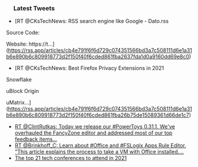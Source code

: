 <h3><a href="https://twitter.com/endi24"><img height=16 src="https://upload.wikimedia.org/wikipedia/sco/9/9f/Twitter_bird_logo_2012.svg"></a> Latest Tweets</h3>

<!-- BLOG-POST-LIST:START -->
- [RT @CKsTechNews: RSS search engine like Google - Dato.rss

Source Code:


Website:
 https://t…](https://rss.app/articles/cb4e791f6f6d729c074351566bd3a7c508111d6e1a31b6e890b6c809918773d2f150f40f6cded861fba2637fda1d0a9160dd69e8c0)
- [RT @CKsTechNews: Best Firefox Privacy Extensions in 2021

Snowflake


uBlock Origin


uMatrix…](https://rss.app/articles/cb4e791f6f6d729c074351566bd3a7c508111d6e1a31b6e890b6c809918773d2f150f40f6cded861fba26b75de15089361d66de1c7)
- [RT @ClintRutkas: Today we release our #PowerToys 0.31.1. We've overhauled the FancyZone editor and addressed most of our top feedback items…](https://rss.app/articles/cb4e791f6f6d729c074351566bd3a7c508111d6e1a31b6e890b6c809918773d2f150f40f6cded861f6a76c79dd17069765dd6be1cb)
- [RT @Brinkhoff_C: Learn about #Office and #FSLogix Apps Rule Editor. ”This article explains the process to take a VM with Office installed.…](https://rss.app/articles/cb4e791f6f6d729c074351566bd3a7c508111d6e1a31b6e890b6c809918773d2f150f40f6cded861f1a5687adf150f9b68d06ee5c2)
- [The top 21 tech conferences to attend in 2021](https://rss.app/articles/cb4e791f6f6d729c074351566bd3a7c508111d6e1a31b6e890b6c809918773d2f150f40f6cded860f7a4637bdc1d0a9368d260e6c1)
<!-- BLOG-POST-LIST:END -->
